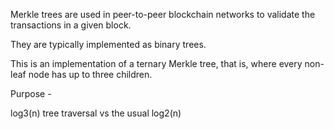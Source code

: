 Merkle trees are used in peer-to-peer blockchain networks to validate the transactions in a given block. 

They are typically implemented as binary trees. 

This is an implementation of a ternary Merkle tree, that is, where every non-leaf node has up to three children.

Purpose - 

log3(n) tree traversal vs the usual log2(n)
